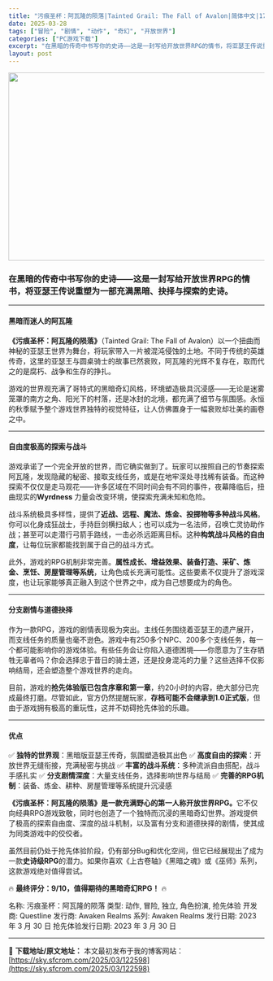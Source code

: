 ```yaml
---
title: "污痕圣杯：阿瓦隆的陨落|Tainted Grail: The Fall of Avalon|简体中文|17.80G"
date: 2025-03-28
tags: ["冒险", "剧情", "动作", "奇幻", "开放世界"]
categories: ["PC游戏下载"]
excerpt: "在黑暗的传奇中书写你的史诗——这是一封写给开放世界RPG的情书，将亚瑟王传说重塑为一部充满黑暗、抉择与探索的史诗。 黑暗而迷人的阿瓦隆 《污痕圣杯：阿瓦隆的陨落》（Tainted Grail: The Fall of Avalon）以一个扭曲而神秘的亚瑟王世界为舞台，将玩家带入一片被混沌侵蚀的土地。&hellip;"
layout: post
---
```


<img class="aligncenter size-full wp-image-122599" src="https://sky.sfcrom.com/wp-content/uploads/2025/03/202503280222333.webp" alt="" width="660" height="370" />
<h3><strong>在黑暗的传奇中书写你的史诗——</strong>这是一封写给开放世界RPG的情书，将亚瑟王传说重塑为一部充满黑暗、抉择与探索的史诗。</h3>

<hr />

<h4><strong>黑暗而迷人的阿瓦隆</strong></h4>
<strong>《污痕圣杯：阿瓦隆的陨落》</strong>（Tainted Grail: The Fall of Avalon）以一个扭曲而神秘的亚瑟王世界为舞台，将玩家带入一片被混沌侵蚀的土地。不同于传统的英雄传奇，这里的亚瑟王与圆桌骑士的故事已然衰败，阿瓦隆的光辉不复存在，取而代之的是腐朽、战争和生存的挣扎。

游戏的世界观充满了哥特式的黑暗奇幻风格，环境塑造极具沉浸感——无论是迷雾笼罩的南方之角、阳光下的村落，还是冰封的北境，都充满了细节与氛围感。永恒的秋季赋予整个游戏世界独特的视觉特征，让人仿佛置身于一幅衰败却壮美的画卷之中。

<hr />

<h4><strong>自由度极高的探索与战斗</strong></h4>
游戏承诺了一个完全开放的世界，而它确实做到了。玩家可以按照自己的节奏探索阿瓦隆，发现隐藏的秘密、接取支线任务，或是在地牢深处寻找稀有装备。而这种探索不仅仅是走马观花——许多区域在不同时间会有不同的事件，夜幕降临后，扭曲现实的<strong>Wyrdness</strong> 力量会改变环境，使探索充满未知和危险。

战斗系统极具多样性，提供了<strong>近战、远程、魔法、炼金、投掷物等多种战斗风格</strong>。你可以化身成狂战士，手持巨剑横扫敌人；也可以成为一名法师，召唤亡灵协助作战；甚至可以走潜行弓箭手路线，一击必杀远距离目标。这种<strong>构筑战斗风格的自由度</strong>，让每位玩家都能找到属于自己的战斗方式。

此外，游戏的RPG机制非常完善。<strong>属性成长、增益效果、装备打造、采矿、炼金、烹饪、房屋管理等系统</strong>，让角色成长充满可能性。这些要素不仅提升了游戏深度，也让玩家能够真正融入到这个世界之中，成为自己想要成为的角色。

<hr />

<h4><strong>分支剧情与道德抉择</strong></h4>
作为一款RPG，游戏的剧情表现极为突出。主线任务围绕着亚瑟王的遗产展开，而支线任务的质量也毫不逊色。游戏中有250多个NPC、200多个支线任务，每一个都可能影响你的游戏体验。有些任务会让你陷入道德困境——你愿意为了生存牺牲无辜者吗？你会选择忠于昔日的骑士道，还是投身混沌的力量？这些选择不仅影响结局，还会塑造整个游戏世界的走向。

目前，游戏的<strong>抢先体验版已包含序章和第一章</strong>，约20小时的内容，绝大部分已完成最终打磨。尽管如此，官方仍然提醒玩家，<strong>存档可能不会继承到1.0正式版</strong>，但由于游戏拥有极高的重玩性，这并不妨碍抢先体验的乐趣。

<hr />

<h4><strong>优点</strong></h4>
✅ <strong>独特的世界观</strong>：黑暗版亚瑟王传奇，氛围塑造极其出色
✅ <strong>高度自由的探索</strong>：开放世界无缝衔接，充满秘密与挑战
✅ <strong>丰富的战斗系统</strong>：多种流派自由搭配，战斗手感扎实
✅ <strong>分支剧情深度</strong>：大量支线任务，选择影响世界与结局
✅ <strong>完善的RPG机制</strong>：装备、炼金、耕种、房屋管理等系统提升沉浸感

<strong>《污痕圣杯：阿瓦隆的陨落》是一款充满野心的第一人称开放世界RPG。</strong>它不仅向经典RPG游戏致敬，同时也创造了一个独特而沉浸的黑暗奇幻世界。游戏提供了极高的探索自由度、深度的战斗机制，以及富有分支和道德抉择的剧情，使其成为同类游戏中的佼佼者。

虽然目前仍处于抢先体验阶段，仍有部分Bug和优化空间，但它已经展现出了成为一款<strong>史诗级RPG</strong>的潜力。如果你喜欢《上古卷轴》《黑暗之魂》或《巫师》系列，这款游戏绝对值得尝试。

🔥 <strong>最终评分：9/10，值得期待的黑暗奇幻RPG！</strong> 🔥

名称: 污痕圣杯：阿瓦隆的陨落
类型: 动作, 冒险, 独立, 角色扮演, 抢先体验
开发商: Questline
发行商: Awaken Realms
系列: Awaken Realms
发行日期: 2023 年 3 月 30 日
抢先体验发行日期: 2023 年 3 月 30 日

---
📖 **下载地址/原文地址：** 本文最初发布于我的博客网站：[https://sky.sfcrom.com/2025/03/122598](https://sky.sfcrom.com/2025/03/122598)
